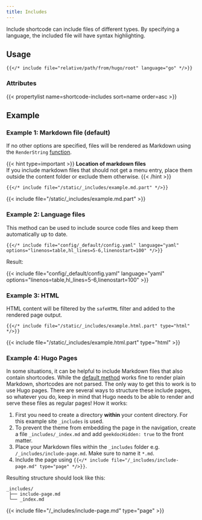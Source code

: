 ```yaml
---
title: Includes
---
```


Include shortcode can include files of different types. By specifying a language, the included file will have syntax highlighting.

## Usage

<!-- prettier-ignore-start -->
```tpl
{{</* include file="relative/path/from/hugo/root" language="go" */>}}
```
<!-- prettier-ignore-end -->

### Attributes

<!-- prettier-ignore-start -->
<!-- spellchecker-disable -->
{{< propertylist name=shortcode-includes sort=name order=asc >}}
<!-- spellchecker-enable -->
<!-- prettier-ignore-end -->

## Example

### Example 1: Markdown file (default)

If no other options are specified, files will be rendered as Markdown using the `RenderString` [function](https://gohugo.io/functions/renderstring/).

{{< hint type=important >}}
**Location of markdown files**\
If you include markdown files that should not get a menu entry, place them outside the content folder or exclude them otherwise.
{{< /hint >}}

<!-- prettier-ignore -->
```tpl
{{</* include file="/static/_includes/example.md.part" */>}}
```

<!-- prettier-ignore-start -->
<!-- spellchecker-disable -->
{{< include file="/static/_includes/example.md.part" >}}
<!-- spellchecker-enable -->
<!-- prettier-ignore-end -->

### Example 2: Language files

This method can be used to include source code files and keep them automatically up to date.

<!-- prettier-ignore -->
```tpl
{{</* include file="config/_default/config.yaml" language="yaml" options="linenos=table,hl_lines=5-6,linenostart=100" */>}}
```

Result:

<!-- prettier-ignore-start -->
<!-- spellchecker-disable -->
{{< include file="config/_default/config.yaml" language="yaml" options="linenos=table,hl_lines=5-6,linenostart=100" >}}
<!-- spellchecker-enable -->
<!-- prettier-ignore-end -->

### Example 3: HTML

HTML content will be filtered by the `safeHTML` filter and added to the rendered page output.

<!-- prettier-ignore -->
```tpl
{{</* include file="/static/_includes/example.html.part" type="html" */>}}
```

{{< include file="/static/_includes/example.html.part" type="html" >}}

### Example 4: Hugo Pages

In some situations, it can be helpful to include Markdown files that also contain shortcodes. While the [default method](#example-1-markdown-file-default) works fine to render plain Markdown, shortcodes are not parsed. The only way to get this to work is to use Hugo pages. There are several ways to structure these include pages, so whatever you do, keep in mind that Hugo needs to be able to render and serve these files as regular pages! How it works:

1. First you need to create a directory **within** your content directory. For this example site `_includes` is used.
2. To prevent the theme from embedding the page in the navigation, create a file `_includes/_index.md` and add `geekdocHidden: true` to the front matter.
3. Place your Markdown files within the `_includes` folder e.g. `/_includes/include-page.md`. Make sure to name it `*.md`.
4. Include the page using `{{</* include file="/_includes/include-page.md" type="page" */>}}`.

Resulting structure should look like this:

```shell
_includes/
 ├── include-page.md
 └── _index.md
```

{{< include file="/_includes/include-page.md" type="page" >}}
